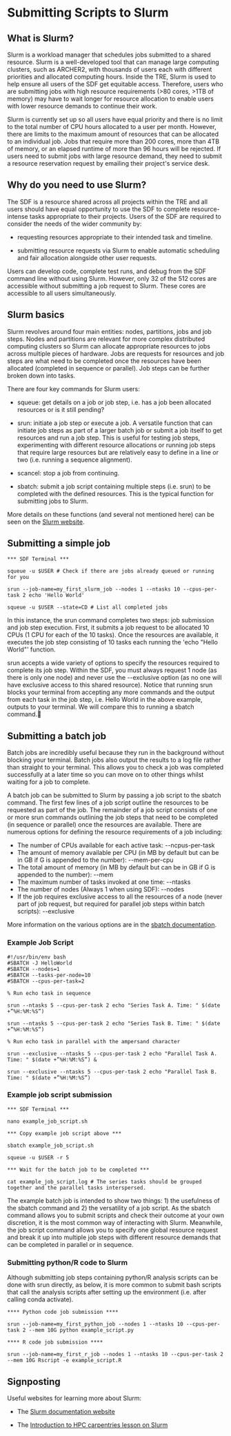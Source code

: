 # Submitting Scripts to Slurm

## What is Slurm?

Slurm is a workload manager that schedules jobs submitted to a shared resource. 
Slurm is a well-developed tool that can manage large computing clusters, such as ARCHER2, with thousands of users each with different priorities and allocated computing hours.
Inside the TRE, Slurm is used to help ensure all users of the SDF get equitable access.
Therefore, users who are submitting jobs with high resource requirements (>80 cores, >1TB of memory) may have to wait longer for resource allocation to enable users with lower resource demands to continue their work.

Slurm is currently set up so all users have equal priority and there is no limit to the total number of CPU hours allocated to a user per month.
However, there are limits to the maximum amount of resources that can be allocated to an individual job.
Jobs that require more than 200 cores, more than 4TB of memory, or an elapsed runtime of more than 96 hours will be rejected.
If users need to submit jobs with large resource demand, they need to submit a resource reservation request by emailing their project's service desk.

## Why do you need to use Slurm?

The SDF is a resource shared across all projects within the TRE and all users should have equal opportunity to use the SDF to complete resource-intense tasks appropriate to their projects.
Users of the SDF are required to consider the needs of the wider community by:

- requesting resources appropriate to their intended task and timeline.

- submitting resource requests via Slurm to enable automatic scheduling and fair allocation alongside other user requests.  
   
Users can develop code, complete test runs, and debug from the SDF command line without using Slurm.
However, only 32 of the 512 cores are accessible without submitting a job request to Slurm. 
These cores are accessible to all users simultaneously.

## Slurm basics

Slurm revolves around four main entities: nodes, partitions, jobs and job steps. 
Nodes and partitions are relevant for more complex distributed computing clusters so Slurm can allocate appropriate resources to jobs across multiple pieces of hardware.
Jobs are requests for resources and job steps are what need to be completed once the resources have been allocated (completed in sequence or parallel).
Job steps can be further broken down into tasks.

There are four key commands for Slurm users:

- squeue: get details on a job or job step, i.e. has a job been allocated resources or is it still pending?

- srun: initiate a job step or execute a job. A versatile function that can initiate job steps as part of a larger batch job or submit a job itself to get resources and run a job step. This is useful for testing job steps, experimenting with different resource allocations or running job steps that require large resources but are relatively easy to define in a line or two (i.e. running a sequence alignment).

- scancel: stop a job from continuing.

- sbatch: submit a job script containing multiple steps (i.e. srun) to be completed with the defined resources. This is the typical function for submitting jobs to Slurm. 

More details on these functions (and several not mentioned here) can be seen on the [Slurm website](https://slurm.schedmd.com/quickstart.html).

## Submitting a simple job

	*** SDF Terminal ***

	squeue -u $USER # Check if there are jobs already queued or running for you

	srun --job-name=my_first_slurm_job --nodes 1 --ntasks 10 --cpus-per-task 2 echo 'Hello World'

	squeue -u $USER --state=CD # List all completed jobs

In this instance, the srun command completes two steps: job submission and job step execution. First, it submits a job request to be allocated 10 CPUs (1 CPU for each of the 10 tasks). Once the resources are available, it executes the job step consisting of 10 tasks each running the 'echo "Hello World"' function.

srun accepts a wide variety of options to specify the resources required to complete its job step.
Within the SDF, you must always request 1 node (as there is only one node) and never use the --exclusive option (as no one will have exclusive access to this shared resource). 
Notice that running srun blocks your terminal from accepting any more commands and the output from each task in the job step, i.e. Hello World in the above example, outputs to your terminal.
We will compare this to running a sbatch command.

## Submitting a batch job

Batch jobs are incredibly useful because they run in the background without blocking your terminal. Batch jobs also output the results to a log file rather than straight to your terminal. 
This allows you to check a job was completed successfully at a later time so you can move on to other things whilst waiting for a job to complete. 

A batch job can be submitted to Slurm by passing a job script to the sbatch command. The first few lines of a job script outline the resources to be requested as part of the job. The remainder of a job script consists of one or more srun commands outlining the job steps that need to be completed (in sequence or parallel) once the resources are available. There are numerous options for defining the resource requirements of a job including:

- The number of CPUs available for each active task: --ncpus-per-task
- The amount of memory available per CPU (in MB by default but can be in GB if G is appended to the number): --mem-per-cpu
- The total amount of memory (in MB by default but can be in GB if G is appended to the number): --mem
- The maximum number of tasks invoked at one time: --ntasks 
- The number of nodes (Always 1 when using SDF): --nodes
- If the job requires exclusive access to all the resources of a node (never part of job request, but required for parallel job steps within batch scripts): --exclusive

More information on the various options are in the [sbatch documentation](https://slurm.schedmd.com/sbatch.html).

### Example Job Script 

	#!/usr/bin/env bash
	#SBATCH -J HelloWorld
	#SBATCH --nodes=1
	#SBATCH --tasks-per-node=10
	#SBATCH --cpus-per-task=2

	% Run echo task in sequence
	
	srun --ntasks 5 --cpus-per-task 2 echo "Series Task A. Time: " $(date +”%H:%M:%S”) 
	
	srun --ntasks 5 --cpus-per-task 2 echo "Series Task B. Time: " $(date +”%H:%M:%S”) 

	% Run echo task in parallel with the ampersand character
	
	srun --exclusive --ntasks 5 --cpus-per-task 2 echo "Parallel Task A. Time: " $(date +”%H:%M:%S”) &
	
	srun --exclusive --ntasks 5 --cpus-per-task 2 echo "Parallel Task B. Time: " $(date +”%H:%M:%S”) 

### Example job script submission
	
	*** SDF Terminal ***

	nano example_job_script.sh

	*** Copy example job script above ***

	sbatch example_job_script.sh

	squeue -u $USER -r 5

	*** Wait for the batch job to be completed ***

	cat example_job_script.log # The series tasks should be grouped together and the parallel tasks interspersed.

The example batch job is intended to show two things: 1) the usefulness of the sbatch command and 2) the versatility of a job script. As the sbatch command allows you to submit scripts and check their outcome at your own discretion, it is the most common way of interacting with Slurm. Meanwhile, the job script command allows you to specify one global resource request and break it up into multiple job steps with different resource demands that can be completed in parallel or in sequence. 

### Submitting python/R code to Slurm

Although submitting job steps containing python/R analysis scripts can be done with srun directly, as below, it is more common to submit bash scripts that call the analysis scripts after setting up the environment (i.e. after calling conda activate). 

	**** Python code job submission ****

	srun --job-name=my_first_python_job --nodes 1 --ntasks 10 --cpus-per-task 2 --mem 10G python example_script.py

	**** R code job submission ****

	srun --job-name=my_first_r_job --nodes 1 --ntasks 10 --cpus-per-task 2 --mem 10G Rscript -e example_script.R
	
## Signposting

Useful websites for learning more about Slurm:

- The [Slurm documentation website](https://slurm.schedmd.com/documentation.html)

- The [Introduction to HPC carpentries lesson on Slurm](https://carpentries-incubator.github.io/hpc-intro/13-scheduler/index.html)
